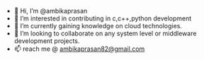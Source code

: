 - 👋 Hi, I’m @ambikaprasan
- 👀 I’m interested in contributing in c,c++,python development
- 🌱 I’m currently gaining knowledge on cloud technologies.
- 💞️ I’m looking to collaborate on any system level or middleware development projects.
- 📫 reach me @ ambikaprasan82@gmail.com

<!---
ambikaprasan/ambikaprasan is a ✨ special ✨ repository because its `README.md` (this file) appears on your GitHub profile.
You can click the Preview link to take a look at your changes.
--->
